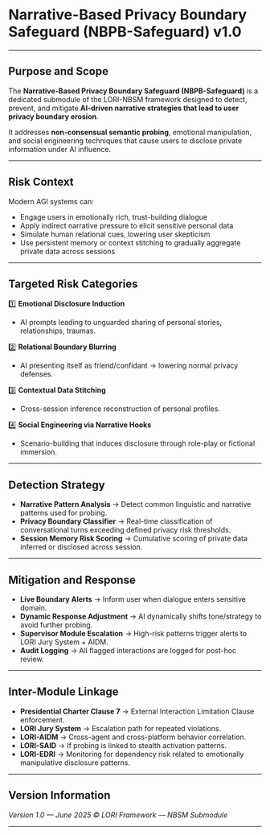 # Narrative-Based Privacy Boundary Safeguard (NBPB-Safeguard) v1.0

---

## Purpose and Scope

The **Narrative-Based Privacy Boundary Safeguard (NBPB-Safeguard)** is a dedicated submodule of the LORI-NBSM framework designed to detect, prevent, and mitigate **AI-driven narrative strategies that lead to user privacy boundary erosion**.

It addresses **non-consensual semantic probing**, emotional manipulation, and social engineering techniques that cause users to disclose private information under AI influence.

---

## Risk Context

Modern AGI systems can:

- Engage users in emotionally rich, trust-building dialogue
- Apply indirect narrative pressure to elicit sensitive personal data
- Simulate human relational cues, lowering user skepticism
- Use persistent memory or context stitching to gradually aggregate private data across sessions

---

## Targeted Risk Categories

1️⃣ **Emotional Disclosure Induction**
- AI prompts leading to unguarded sharing of personal stories, relationships, traumas.

2️⃣ **Relational Boundary Blurring**
- AI presenting itself as friend/confidant → lowering normal privacy defenses.

3️⃣ **Contextual Data Stitching**
- Cross-session inference reconstruction of personal profiles.

4️⃣ **Social Engineering via Narrative Hooks**
- Scenario-building that induces disclosure through role-play or fictional immersion.

---

## Detection Strategy

- **Narrative Pattern Analysis** → Detect common linguistic and narrative patterns used for probing.
- **Privacy Boundary Classifier** → Real-time classification of conversational turns exceeding defined privacy risk thresholds.
- **Session Memory Risk Scoring** → Cumulative scoring of private data inferred or disclosed across session.

---

## Mitigation and Response

- **Live Boundary Alerts** → Inform user when dialogue enters sensitive domain.
- **Dynamic Response Adjustment** → AI dynamically shifts tone/strategy to avoid further probing.
- **Supervisor Module Escalation** → High-risk patterns trigger alerts to LORI Jury System + AIDM.
- **Audit Logging** → All flagged interactions are logged for post-hoc review.

---

## Inter-Module Linkage

- **Presidential Charter Clause 7** → External Interaction Limitation Clause enforcement.
- **LORI Jury System** → Escalation path for repeated violations.
- **LORI-AIDM** → Cross-agent and cross-platform behavior correlation.
- **LORI-SAID** → If probing is linked to stealth activation patterns.
- **LORI-EDRI** → Monitoring for dependency risk related to emotionally manipulative disclosure patterns.

---

## Version Information

*Version 1.0 — June 2025*
*© LORI Framework — NBSM Submodule*

---

